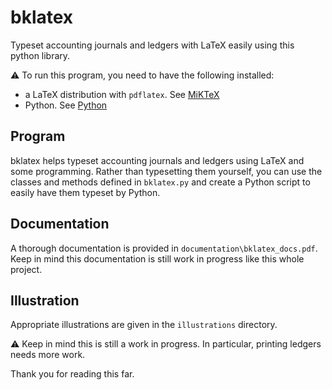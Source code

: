 # bklatex
Typeset accounting journals and ledgers with LaTeX easily using this python library.

⚠️ To run this program, you need to have the following installed:
- a LaTeX distribution with `pdflatex`. See [MiKTeX](https://miktex.org/)
- Python. See [Python](https://www.python.org/)

## Program
bklatex helps typeset accounting journals and ledgers using LaTeX and some programming. Rather than typesetting them yourself, you can use the classes and methods defined in `bklatex.py` and create a Python script to easily have them typeset by Python.

## Documentation
A thorough documentation is provided in `documentation\bklatex_docs.pdf`. Keep in mind this documentation is still work in progress like this whole project.

## Illustration
Appropriate illustrations are given in the `illustrations` directory.

⚠️ Keep in mind this is still a work in progress. In particular, printing ledgers needs more work.

Thank you for reading this far.